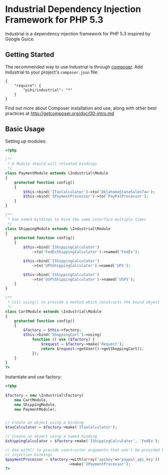 Industrial Dependency Injection Framework for PHP 5.3
=====================================================
Industrial is a dependency injection framework for PHP 5.3 inspired by Google 
Guice. 

Getting Started
---------------
The recommended way to use Industrial is through [composer](http://getcomposer.org). 
Add Industrial to your project's ``composer.json`` file:
    
    {
        "require": {
            "pihi/industrial": "*"
        }
    }

Find out more about Composer installation and use, along with other best
practices at http://getcomposer.org/doc/00-intro.md


Basic Usage
-----------
Setting up modules:

```php
<?php

/**
 * A Module should will releated bindings
 */
class PaymentModule extends \Industrial\Module
{
    protected function config()                
    {
        $this->bind('ITaxCalculator')->to('OklahomaStateSalesTax');
        $this->bind('IPaymentProcessor')->to('PayPalProcessor');
    }
}

/**
 * Use named bindings to bind the same interface multiple times
 */
class ShippingModule extends \Industrial\Module
{
    protected function config()
    {
        $this->bind('IShippingCalculator')
            ->to('FedExShippingCalculator')->named('FedEx');

        $this->bind('IShippingCalculator')
            ->to('UPSShippingCalculator')->named('UPS');

        $this->bind('IShippingCalculator')
            ->to('USPSShippingCalculator')->named('USPS');
    }
}

/**
 * Call using() to provide a method which constructs the bound object
 */
class CartModule extends \Industrial\Module
{
    protected function config()
    {
        $factory = $this->factory;
        $this->bind('ShoppingCart')->using(
            function () use ($factory) {
                $request = $factory->make('Request');
                return $request->getUser()->getShoppingCart();
            });
    }
}
?>
```

Instantiate and use factory:
```php
<?php
    
$factory = new \Industrial\Factory(
    new CartModule,
    new ShippingModule,
    new PaymentModule);


// Create an object using a binding
$taxCalculator = $factory->make('ITaxCalculator');

// Create an object using a named binding
$shippingCalculator = $factory->make('IShippingCalculator', 'FedEx');

// Use with() to provide constructor arguments that won't be provided by 
// injection bindings
$paymentProcessor = $factory->with(array('apikey'=>'paypal_api_key'))
                            ->make('IPaymentProcessor');
?>
```


